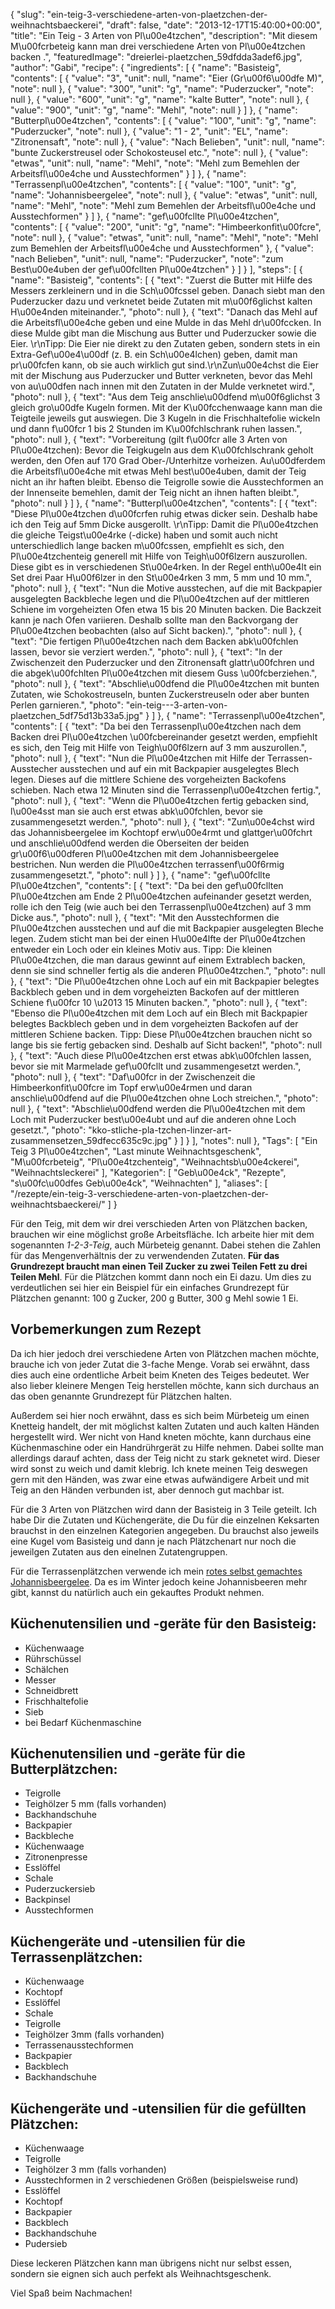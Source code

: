{
    "slug": "ein-teig-3-verschiedene-arten-von-plaetzchen-der-weihnachtsbaeckerei",
    "draft": false,
    "date": "2013-12-17T15:40:00+00:00",
    "title": "Ein Teig - 3 Arten von Pl\u00e4tzchen",
    "description": "Mit diesem M\u00fcrbeteig kann man drei verschiedene Arten von Pl\u00e4tzchen backen .",
    "featuredImage": "dreierlei-plaetzchen_59dfdda3adef6.jpg",
    "author": "Gabi",
    "recipe": {
        "ingredients": [
            {
                "name": "Basisteig",
                "contents": [
                    {
                        "value": "3",
                        "unit": null,
                        "name": "Eier (Gr\u00f6\u00dfe M)",
                        "note": null
                    },
                    {
                        "value": "300",
                        "unit": "g",
                        "name": "Puderzucker",
                        "note": null
                    },
                    {
                        "value": "600",
                        "unit": "g",
                        "name": "kalte Butter",
                        "note": null
                    },
                    {
                        "value": "900",
                        "unit": "g",
                        "name": "Mehl",
                        "note": null
                    }
                ]
            },
            {
                "name": "Butterpl\u00e4tzchen",
                "contents": [
                    {
                        "value": "100",
                        "unit": "g",
                        "name": "Puderzucker",
                        "note": null
                    },
                    {
                        "value": "1 - 2",
                        "unit": "EL",
                        "name": "Zitronensaft",
                        "note": null
                    },
                    {
                        "value": "Nach Belieben",
                        "unit": null,
                        "name": "bunte Zuckerstreusel oder Schokosteusel etc.",
                        "note": null
                    },
                    {
                        "value": "etwas",
                        "unit": null,
                        "name": "Mehl",
                        "note": "Mehl zum Bemehlen der Arbeitsfl\u00e4che und Ausstechformen"
                    }
                ]
            },
            {
                "name": "Terrassenpl\u00e4tzchen",
                "contents": [
                    {
                        "value": "100",
                        "unit": "g",
                        "name": "Johannisbeergelee",
                        "note": null
                    },
                    {
                        "value": "etwas",
                        "unit": null,
                        "name": "Mehl",
                        "note": "Mehl zum Bemehlen der Arbeitsfl\u00e4che und Ausstechformen"
                    }
                ]
            },
            {
                "name": "gef\u00fcllte Pl\u00e4tzchen",
                "contents": [
                    {
                        "value": "200",
                        "unit": "g",
                        "name": "Himbeerkonfit\u00fcre",
                        "note": null
                    },
                    {
                        "value": "etwas",
                        "unit": null,
                        "name": "Mehl",
                        "note": "Mehl zum Bemehlen der Arbeitsfl\u00e4che und Ausstechformen"
                    },
                    {
                        "value": "nach Belieben",
                        "unit": null,
                        "name": "Puderzucker",
                        "note": "zum Best\u00e4uben der gef\u00fcllten Pl\u00e4tzchen"
                    }
                ]
            }
        ],
        "steps": [
            {
                "name": "Basisteig",
                "contents": [
                    {
                        "text": "Zuerst die Butter mit Hilfe des Messers zerkleinern und in die Sch\u00fcssel geben. Danach siebt man den Puderzucker dazu und verknetet beide Zutaten mit m\u00f6glichst kalten H\u00e4nden miteinander.",
                        "photo": null
                    },
                    {
                        "text": "Danach das Mehl auf die Arbeitsfl\u00e4che geben und eine Mulde in das Mehl dr\u00fccken. In diese Mulde gibt man die Mischung aus Butter und Puderzucker sowie die Eier. \r\nTipp: Die Eier nie direkt zu den Zutaten geben, sondern stets in ein Extra-Gef\u00e4\u00df (z. B. ein Sch\u00e4lchen) geben, damit man pr\u00fcfen kann, ob sie auch wirklich gut sind.\r\nZun\u00e4chst die Eier mit der Mischung aus Puderzucker und Butter verkneten, bevor das Mehl von au\u00dfen nach innen mit den Zutaten in der Mulde verknetet wird.",
                        "photo": null
                    },
                    {
                        "text": "Aus dem Teig anschlie\u00dfend m\u00f6glichst 3 gleich gro\u00dfe Kugeln formen. Mit der K\u00fcchenwaage kann man die Teigteile jeweils gut auswiegen. Die 3 Kugeln  in die Frischhaltefolie wickeln und dann f\u00fcr 1 bis 2 Stunden im K\u00fchlschrank ruhen lassen.",
                        "photo": null
                    },
                    {
                        "text": "Vorbereitung (gilt f\u00fcr alle 3 Arten von Pl\u00e4tzchen): Bevor die Teigkugeln aus dem K\u00fchlschrank geholt werden, den Ofen auf 170 Grad Ober-\/Unterhitze vorheizen. Au\u00dferdem die Arbeitsfl\u00e4che mit etwas Mehl best\u00e4uben, damit der Teig nicht an ihr haften bleibt. Ebenso die Teigrolle sowie die Ausstechformen an der Innenseite bemehlen, damit der Teig nicht an ihnen haften bleibt.",
                        "photo": null
                    }
                ]
            },
            {
                "name": "Butterpl\u00e4tzchen",
                "contents": [
                    {
                        "text": "Diese Pl\u00e4tzchen d\u00fcrfen ruhig etwas dicker sein. Deshalb habe ich den Teig auf 5mm Dicke ausgerollt. \r\nTipp: Damit die Pl\u00e4tzchen die gleiche Teigst\u00e4rke (-dicke) haben und somit auch nicht unterschiedlich lange backen m\u00fcssen, empfiehlt es sich, den Pl\u00e4tzchenteig generell mit Hilfe von Teigh\u00f6lzern auszurollen. Diese gibt es in verschiedenen St\u00e4rken. In der Regel enth\u00e4lt ein Set drei Paar H\u00f6lzer in den St\u00e4rken 3 mm, 5 mm und 10 mm.",
                        "photo": null
                    },
                    {
                        "text": "Nun die Motive ausstechen, auf die mit Backpapier ausgelegten Backbleche legen und die Pl\u00e4tzchen auf der mittleren Schiene im vorgeheizten Ofen etwa 15 bis 20 Minuten backen. Die Backzeit kann je nach Ofen variieren. Deshalb sollte man den Backvorgang der Pl\u00e4tzchen beobachten (also auf Sicht backen).",
                        "photo": null
                    },
                    {
                        "text": "Die fertigen Pl\u00e4tzchen nach dem Backen abk\u00fchlen lassen, bevor sie verziert werden.",
                        "photo": null
                    },
                    {
                        "text": "In der Zwischenzeit den Puderzucker und den Zitronensaft glattr\u00fchren und die abgek\u00fchlten Pl\u00e4tzchen mit diesem Guss \u00fcberziehen.",
                        "photo": null
                    },
                    {
                        "text": "Abschlie\u00dfend die Pl\u00e4tzchen mit bunten Zutaten, wie Schokostreuseln, bunten Zuckerstreuseln oder aber bunten Perlen garnieren.",
                        "photo": "ein-teig---3-arten-von-plaetzchen_5df75d13b33a5.jpg"
                    }
                ]
            },
            {
                "name": "Terrassenpl\u00e4tzchen",
                "contents": [
                    {
                        "text": "Da bei den Terrassenpl\u00e4tzchen nach dem Backen drei Pl\u00e4tzchen \u00fcbereinander gesetzt werden, empfiehlt es sich, den Teig mit Hilfe von Teigh\u00f6lzern auf 3 mm auszurollen.",
                        "photo": null
                    },
                    {
                        "text": "Nun die Pl\u00e4tzchen mit Hilfe der Terrassen-Ausstecher ausstechen und auf ein mit Backpapier ausgelegtes Blech legen. Dieses auf die mittlere Schiene des vorgeheizten Backofens schieben. Nach etwa 12 Minuten sind die Terrassenpl\u00e4tzchen fertig.",
                        "photo": null
                    },
                    {
                        "text": "Wenn die Pl\u00e4tzchen fertig gebacken sind, l\u00e4sst man sie auch erst etwas abk\u00fchlen, bevor sie zusammengesetzt werden.",
                        "photo": null
                    },
                    {
                        "text": "Zun\u00e4chst wird das Johannisbeergelee im Kochtopf erw\u00e4rmt und glattger\u00fchrt und anschlie\u00dfend werden die Oberseiten der beiden gr\u00f6\u00dferen Pl\u00e4tzchen mit dem Johannisbeergelee bestrichen. Nun werden die Pl\u00e4tzchen terrassenf\u00f6rmig zusammengesetzt.",
                        "photo": null
                    }
                ]
            },
            {
                "name": "gef\u00fcllte Pl\u00e4tzchen",
                "contents": [
                    {
                        "text": "Da bei den gef\u00fcllten Pl\u00e4tzchen am Ende 2 Pl\u00e4tzchen aufeinander gesetzt werden, rolle ich den Teig (wie auch bei den Terrassenpl\u00e4tzchen) auf 3 mm Dicke aus.",
                        "photo": null
                    },
                    {
                        "text": "Mit den Ausstechformen die Pl\u00e4tzchen ausstechen und auf die mit Backpapier ausgelegten Bleche legen. Zudem sticht man bei der einen H\u00e4lfte der Pl\u00e4tzchen entweder ein Loch oder ein kleines Motiv aus. Tipp: Die kleinen Pl\u00e4tzchen, die man daraus gewinnt auf einem Extrablech backen, denn sie sind schneller fertig als die anderen Pl\u00e4tzchen.",
                        "photo": null
                    },
                    {
                        "text": "Die Pl\u00e4tzchen ohne Loch auf ein mit Backpapier belegtes Backblech geben und in dem vorgeheizten Backofen auf der mittleren Schiene f\u00fcr 10 \u2013 15 Minuten backen.",
                        "photo": null
                    },
                    {
                        "text": "Ebenso die Pl\u00e4tzchen mit dem Loch auf ein Blech  mit Backpapier belegtes Backblech geben und in dem vorgeheizten Backofen auf der mittleren Schiene backen. Tipp: Diese Pl\u00e4tzchen brauchen nicht so lange bis sie fertig gebacken sind. Deshalb auf Sicht backen!",
                        "photo": null
                    },
                    {
                        "text": "Auch diese Pl\u00e4tzchen erst etwas abk\u00fchlen lassen, bevor sie mit Marmelade gef\u00fcllt und zusammengesetzt werden.",
                        "photo": null
                    },
                    {
                        "text": "Daf\u00fcr in der Zwischenzeit die Himbeerkonfit\u00fcre im Topf erw\u00e4rmen und daran anschlie\u00dfend auf die Pl\u00e4tzchen ohne Loch streichen.",
                        "photo": null
                    },
                    {
                        "text": "Abschlie\u00dfend werden die Pl\u00e4tzchen mit dem Loch mit Puderzucker best\u00e4ubt und auf die anderen ohne Loch gesetzt.",
                        "photo": "kko-stliche-pla-tzchen-linzer-art-zusammensetzen_59dfecc635c9c.jpg"
                    }
                ]
            }
        ],
        "notes": null
    },
    "Tags": [
        "Ein Teig 3 Pl\u00e4tzchen",
        "Last minute Weihnachtsgeschenk",
        "M\u00fcrbeteig",
        "Pl\u00e4tzchenteig",
        "Weihnachtsb\u00e4ckerei",
        "Weihnachtsleckerei"
    ],
    "Kategorien": [
        "Geb\u00e4ck",
        "Rezepte",
        "s\u00fc\u00dfes Geb\u00e4ck",
        "Weihnachten"
    ],
    "aliases": [
        "\/rezepte\/ein-teig-3-verschiedene-arten-von-plaetzchen-der-weihnachtsbaeckerei\/"
    ]
}

Für den Teig, mit dem wir drei verschieden Arten von Plätzchen backen, brauchen wir eine möglichst große Arbeitsfläche. Ich arbeite hier mit dem sogenannten *1-2-3-Teig*, auch Mürbeteig genannt. Dabei stehen die Zahlen für das Mengenverhältnis der zu verwendenden Zutaten. **Für das Grundrezept braucht man einen Teil Zucker zu zwei Teilen Fett zu drei Teilen Mehl**. Für die Plätzchen kommt dann noch ein Ei dazu. Um dies zu verdeutlichen sei hier ein Beispiel für ein einfaches Grundrezept für Plätzchen genannt: 100 g Zucker, 200 g Butter, 300 g Mehl sowie 1 Ei.

## Vorbemerkungen zum Rezept

Da ich hier jedoch drei verschiedene Arten von Plätzchen machen möchte, brauche ich von jeder Zutat die 3-fache Menge. Vorab sei erwähnt, dass dies auch eine ordentliche Arbeit beim Kneten des Teiges bedeutet. Wer also lieber kleinere Mengen Teig herstellen möchte, kann sich durchaus an das oben genannte Grundrezept für Plätzchen halten.

Außerdem sei hier noch erwähnt, dass es sich beim Mürbeteig um einen Knetteig handelt, der mit möglichst kalten Zutaten und auch kalten Händen hergestellt wird. Wer nicht von Hand kneten möchte, kann durchaus eine Küchenmaschine oder ein Handrührgerät zu Hilfe nehmen. Dabei sollte man allerdings darauf achten, dass der Teig nicht zu stark geknetet wird. Dieser wird sonst zu weich und damit klebrig. Ich knete meinen Teig deswegen gern mit den Händen, was zwar eine etwas aufwändigere Arbeit und mit Teig an den Händen verbunden ist, aber dennoch gut machbar ist.

Für die 3 Arten von Plätzchen wird dann der Basisteig in 3 Teile geteilt. Ich habe Dir die Zutaten und Küchengeräte, die Du für die einzelnen Keksarten brauchst in den einzelnen Kategorien angegeben. Du brauchst also jeweils eine Kugel vom Basisteig und dann je nach Plätzchenart nur noch die jeweilgen Zutaten aus den einelnen Zutatengruppen.

Für die Terrassenplätzchen verwende ich mein [rotes selbst gemachtes Johannisbeergelee](https://kochfokus.de/artikel/rotes-johannisbeergelee/ "selbst gemachtes Johannisbeergelee"). Da es im Winter jedoch keine Johannisbeeren mehr gibt, kannst du natürlich auch ein gekauftes Produkt nehmen.

##  Küchenutensilien und -geräte für den Basisteig:

 * Küchenwaage
 * Rührschüssel
 * Schälchen
 * Messer
 * Schneidbrett
 * Frischhaltefolie
 * Sieb
 * bei Bedarf Küchenmaschine

## Küchenutensilien und -geräte für die Butterplätzchen:

 * Teigrolle
 * Teighölzer 5 mm (falls vorhanden)
 * Backhandschuhe
 * Backpapier
 * Backbleche
 * Küchenwaage
 * Zitronenpresse
 * Esslöffel
 * Schale
 * Puderzuckersieb
 * Backpinsel
 * Ausstechformen

## Küchengeräte und -utensilien für die Terrassenplätzchen:

 * Küchenwaage
 * Kochtopf
 * Esslöffel
 * Schale
 * Teigrolle
 * Teighölzer 3mm (falls vorhanden)
 * Terrassenausstechformen
 * Backpapier
 * Backblech
 * Backhandschuhe

## Küchengeräte und -utensilien für die gefüllten Plätzchen:

 * Küchenwaage
 * Teigrolle
 * Teighölzer 3 mm (falls vorhanden)
 * Ausstechformen in 2 verschiedenen Größen (beispielsweise rund)
 * Esslöffel
 * Kochtopf
 * Backpapier
 * Backblech
 * Backhandschuhe
 * Pudersieb

Diese leckeren Plätzchen kann man übrigens nicht nur selbst essen, sondern sie eignen sich auch perfekt als Weihnachtsgeschenk.

Viel Spaß beim Nachmachen!